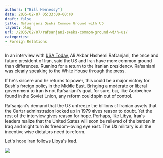 ```yaml
---
authors: ["Bill Hennessy"]
date: 2005-02-07 05:33:00+00:00
draft: false
title: Rafsanjani Seeks Common Ground with US
layout: blog
url: /2005/02/07/rafsanjani-seeks-common-ground-with-us/
categories:
- Foreign Relations
---
```


In an interview with [USA Today](https://www.usatoday.com/news/world/2005-02-06-rafsanjani-lead_x.htm), Ali Akbar Hashemi Rafsanjani, the once and future president of Iran, said the US and Iran have more common ground than differences. Running for a return to the Iranian presidency, Rafsanjani was clearly speaking to the White House through the press.




If he's sincere and he returns to power, this could be a major victory for Bush's foreign policy in the Middle East. Bringing a moderate or liberal government to Iran is not Rafsanjani's goal, for sure, but, like Gorbechev found in the Soviet Union, any reform could spin out of control.




Rafsanjani's demand that the US unfreeze the billions of Iranian assets that the Carter adminstration locked up in 1979 gives reason to doubt. Yet the rest of the interview gives reason for hope. Perhaps, like Libya, Iran's leaders realize that the United States will soon be relieved of the burden in Iraq and might turn its freedom-loving eye east. The US military is all the incentive wise dictators need to reform.




Let's hope Iran follows Libya's lead.

![](https://blog.billhennessy.com/aggbug.aspx?PostID=1036)

